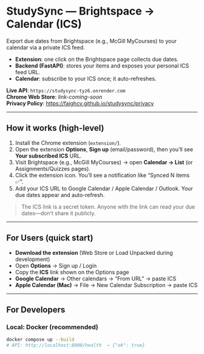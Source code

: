 # StudySync — Brightspace → Calendar (ICS)

Export due dates from Brightspace (e.g., McGill MyCourses) to your calendar via a private ICS feed.

- **Extension**: one click on the Brightspace page collects due dates.
- **Backend (FastAPI)**: stores your items and exposes your personal ICS feed URL.
- **Calendar**: subscribe to your ICS once; it auto-refreshes.

**Live API**: `https://studysync-tyz6.onrender.com`  
**Chrome Web Store**: _link-coming-soon_  
**Privacy Policy**: https://faighcv.github.io/studysync/privacy

---

## How it works (high-level)

1. Install the Chrome extension (`extension/`).
2. Open the extension **Options**, **Sign up** (email/password), then you’ll see **Your subscribed ICS** URL.
3. Visit Brightspace (e.g., McGill MyCourses) → open **Calendar → List** (or Assignments/Quizzes pages).
4. Click the extension icon. You’ll see a notification like “Synced N items ✅”.
5. Add your ICS URL to Google Calendar / Apple Calendar / Outlook. Your due dates appear and auto-refresh.

> The ICS link is a secret token. Anyone with the link can read your due dates—don’t share it publicly.

---

## For Users (quick start)

- **Download the extension** (Web Store or Load Unpacked during development)
- Open **Options** → Sign up / Login
- Copy the **ICS** link shown on the Options page
- **Google Calendar** → Other calendars → “From URL” → paste ICS
- **Apple Calendar (Mac)** → File → New Calendar Subscription → paste ICS

---

## For Developers

### Local: Docker (recommended)
```bash
docker compose up --build
# API: http://localhost:8000/health  → {"ok": true}
